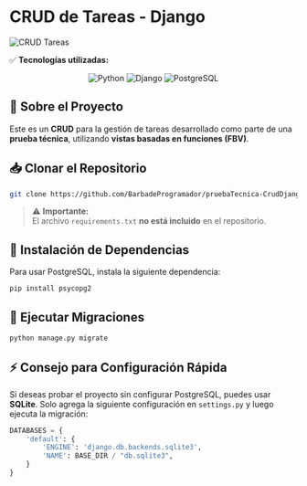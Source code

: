 # CRUD de Tareas - Django  

![CRUD Tareas](https://github.com/user-attachments/assets/2d188d87-e63c-46d7-8100-f4032ff1857a)  


✅ **Tecnologías utilizadas:**  
<p align="center">
  <img src="https://img.shields.io/badge/Python-3776AB?style=for-the-badge&logo=python&logoColor=white" alt="Python"/>
  <img src="https://img.shields.io/badge/Django-092E20?style=for-the-badge&logo=django&logoColor=white" alt="Django"/>
  <img src="https://img.shields.io/badge/PostgreSQL-4169E1?style=for-the-badge&logo=postgresql&logoColor=white" alt="PostgreSQL"/>
</p>




## 📌 Sobre el Proyecto  
Este es un **CRUD** para la gestión de tareas desarrollado como parte de una **prueba técnica**, utilizando **vistas basadas en funciones (FBV)**.  

## 📥 Clonar el Repositorio  
```sh
git clone https://github.com/BarbadeProgramador/pruebaTecnica-CrudDjango
```

> ⚠ **Importante:**  
> El archivo `requirements.txt` **no está incluido** en el repositorio.  

## 🔧 Instalación de Dependencias  
Para usar PostgreSQL, instala la siguiente dependencia:  
```sh
pip install psycopg2
```

## 📌 Ejecutar Migraciones  
```sh
python manage.py migrate
```

## ⚡ Consejo para Configuración Rápida  
Si deseas probar el proyecto sin configurar PostgreSQL, puedes usar **SQLite**. Solo agrega la siguiente configuración en `settings.py` y luego ejecuta la migración:  

```python
DATABASES = {
    'default': {
        'ENGINE': 'django.db.backends.sqlite3',
        'NAME': BASE_DIR / "db.sqlite3",
    }
}
```
